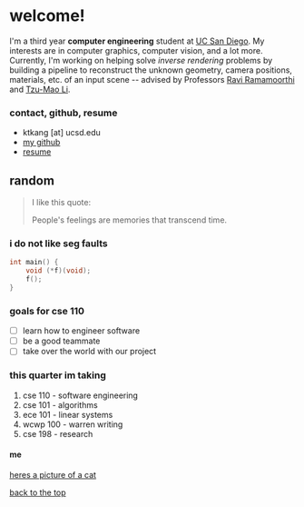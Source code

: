 # <a id="top"></a> welcome! 
I'm a third year **computer engineering** student at [UC San
Diego](https://ucsd.edu/). My interests are in computer graphics, computer
vision, and a lot more. Currently, I'm working on helping solve *inverse
rendering* problems by building a pipeline to reconstruct the unknown geometry,
camera positions, materials, etc. of an input scene -- advised by Professors 
[Ravi Ramamoorthi](https://cseweb.ucsd.edu/~ravir/) and 
[Tzu-Mao Li](https://cseweb.ucsd.edu/~tzli/).

### contact, github, resume
- ktkang [at] ucsd.edu
- [my github](https://github.com/thekangster)
- [resume](assets/kevinkangResume2023.pdf)

## random

> I like this quote:
>
> People's feelings are memories that transcend time.

### i do not like seg faults
```c
int main() {
    void (*f)(void);
    f();
}
```

### goals for cse 110 
- [ ] learn how to engineer software
- [ ] be a good teammate
- [ ] take over the world with our project

### this quarter im taking
1. cse 110 - software engineering
2. cse 101 - algorithms
3. ece 101 - linear systems
4. wcwp 100 - warren writing
5. cse 198 - research

#### me

[heres a picture of a cat](cool.md)

[back to the top](#top)
